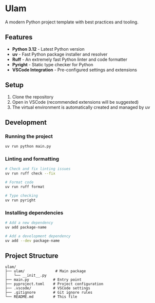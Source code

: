 # Ulam

A modern Python project template with best practices and tooling.

## Features

- **Python 3.12** - Latest Python version
- **uv** - Fast Python package installer and resolver
- **Ruff** - An extremely fast Python linter and code formatter
- **Pyright** - Static type checker for Python
- **VSCode Integration** - Pre-configured settings and extensions

## Setup

1. Clone the repository
2. Open in VSCode (recommended extensions will be suggested)
3. The virtual environment is automatically created and managed by uv

## Development

### Running the project
```bash
uv run python main.py
```

### Linting and formatting
```bash
# Check and fix linting issues
uv run ruff check --fix

# Format code
uv run ruff format

# Type checking
uv run pyright
```

### Installing dependencies
```bash
# Add a new dependency
uv add package-name

# Add a development dependency
uv add --dev package-name
```

## Project Structure

```
ulam/
├── ulam/              # Main package
│   └── __init__.py
├── main.py           # Entry point
├── pyproject.toml    # Project configuration
├── .vscode/          # VSCode settings
├── .gitignore        # Git ignore rules
└── README.md         # This file
```



